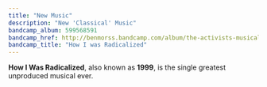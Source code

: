 ```yaml
---
title: "New Music"
description: "New 'Classical' Music"
bandcamp_album: 599568591
bandcamp_href: http://benmorss.bandcamp.com/album/the-activists-musical
bandcamp_title: "How I was Radicalized"
---
```


**How I Was Radicalized**, also known as **1999**, is the single greatest unproduced musical ever.